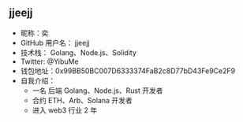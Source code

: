## jjeejj

- 昵称：奕 
- GitHub 用户名： jjeejj
- 技术栈： Golang、Node.js、Solidity
- Twitter: @YibuMe
- 钱包地址：0x99BB50BC007D6333374FaB2c8D77bD43Fe9Ce2F9  
- 自我介绍： 
  - 一名 后端 Golang、Node.js、Rust 开发者
  - 合约 ETH、Arb、Solana 开发者
  - 进入 web3 行业 2 年
